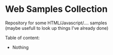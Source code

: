 # Web Samples Collection

Repository for some HTML/Javascript/.... samples  
(maybe usefull to look up things I've already done)

Table of content:  
* Nothing
